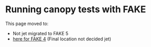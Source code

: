 # Running canopy tests with FAKE

This page moved to:

- Not jet migrated to FAKE 5
- [here for FAKE 4](todo-canopy.html) (Final location not decided jet)
